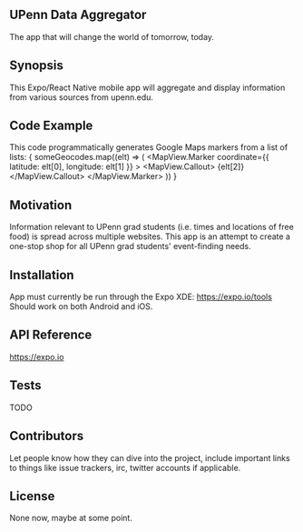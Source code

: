 ## UPenn Data Aggregator
The app that will change the world of tomorrow, today.

## Synopsis

This Expo/React Native mobile app will aggregate and display information from various sources from upenn.edu.

## Code Example

This code programmatically generates Google Maps markers from a list of lists:
  {
    someGeocodes.map((elt) => (
      <MapView.Marker
        coordinate={{ latitude: elt[0], longitude: elt[1] }}
      >
        <MapView.Callout>
          <Text>{elt[2]}</Text>
        </MapView.Callout>
      </MapView.Marker>
    ))
  }

## Motivation

Information relevant to UPenn grad students (i.e. times and locations of free food) is spread across multiple websites. This app is an attempt to create a one-stop shop for all UPenn grad students' event-finding needs.

## Installation

App must currently be run through the Expo XDE: https://expo.io/tools
Should work on both Android and iOS.

## API Reference

https://expo.io

## Tests

TODO

## Contributors

Let people know how they can dive into the project, include important links to things like issue trackers, irc, twitter accounts if applicable.

## License

None now, maybe at some point.

